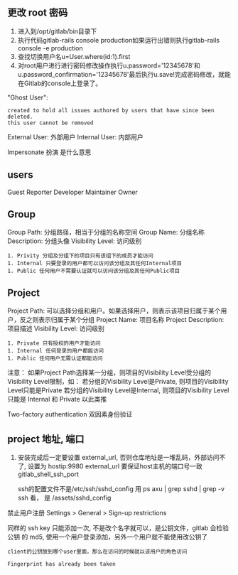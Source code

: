 ## 更改 root 密码

1. 进入到/opt/gitlab/bin目录下
1. 执行代码gitlab-rails console production如果运行出错则执行gitlab-rails console -e production
1. 查找切换用户名u=User.where(id:1).first
1. 对root用户进行进行密码修改操作执行u.password='12345678'和u.password_confirmation='12345678'最后执行u.save!完成密码修改，就能在Gitlab的console上登录了。



"Ghost User":

    created to hold all issues authored by users that have since been deleted.
    this user cannot be removed

External User: 外部用户
Internal User: 内部用户

Impersonate 扮演  是什么意思

## users

Guest
Reporter
Developer
Maintainer
Owner

## Group

Group Path: 分组路径，相当于分组的名称空间
Group Name: 分组名称
Description: 分组头像
Visibility Level: 访问级别

    1. Privity 分组及分组下的项目只有该组下的成员才能访问
    1. Internal 只要登录的用户都可以访问该分组及其任何Internal项目
    1. Public 任何用户不需要认证就可以访问该分组及其任何Public项目

## Project

Project Path: 可以选择分组和用户。如果选择用户，则表示该项目归属于某个用户，反之则表示归属于某个分组
Project Name: 项目名称
Project Description: 项目描述
Visibility Level: 访问级别

    1. Private 只有授权的用户才能访问
    1. Internal 任何登录的用户都能访问
    1. Public 任何用户无需认证都能访问

注意：
    如果Project Path选择某一分组，则项目的Visibility Level受分组的Visibility Level限制，如：
    若分组的Visibility Level是Private, 则项目的Visibility Level只能是Private
    若分组的Visibility Level是Internal, 则项目的Visibility Level只能是 Internal 和 Private
    以此类推


Two-factory authentication  双因素身份验证

## project 地址, 端口

1. 安装完成后一定要设置 external_url, 否则仓库地址是一堆乱码，外部访问不了, 设置为 hostip:9980
    external_url 要保证host主机的端口号一致
    gitlab_shell_ssh_port 

    ssh的配置文件不是/etc/ssh/sshd_config  用 ps axu | grep sshd | grep -v ssh 看， 是 /assets/sshd_config



禁止用户注册
    Settings > General > Sign-up restrictions

同样的 ssh key 只能添加一次, 不是改个名字就可以，是公钥文件，gitlab 会检验公钥
的 md5, 使用一个用户登录添加，另外一个用户就不能使用改公钥了
    
    client的公钥放到哪个user里面，那么在访问的时候就以该用户的角色访问

    Fingerprint has already been taken











